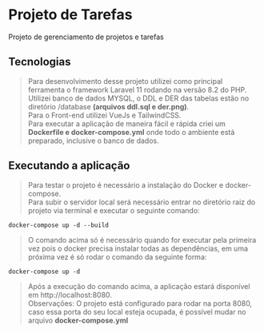 # Projeto de Tarefas

Projeto de gerenciamento de projetos e tarefas  

## Tecnologias

> Para desenvolvimento desse projeto utilizei como principal ferramenta o framework Laravel 11 rodando na versão 8.2 do PHP.  
> Utilizei banco de dados MYSQL, o DDL e DER das tabelas estão no diretório /database **(arquivos ddl.sql e der.png)**.  
> Para o Front-end utilizei VueJs e TailwindCSS.  
> Para executar a aplicação de maneira fácil e rápida criei um **Dockerfile e docker-compose.yml** onde todo o ambiente está preparado, inclusive o banco de dados.  

## Executando a aplicação

> Para testar o projeto é necessário a instalação do Docker e docker-compose.  
> Para subir o servidor local será necessário entrar no diretório raiz do projeto via terminal e executar o seguinte comando:  

```
docker-compose up -d --build
```
> O comando acima só é necessário quando for executar pela primeira vez pois o docker precisa instalar todas as dependências, em uma próxima vez é só rodar o comando da seguinte forma:  
```
docker-compose up -d
```

> Após a execução do comando acima, a aplicação estará disponível em http://localhost:8080.  
> Observações: O projeto está configurado para rodar na porta 8080, caso essa porta do seu local esteja ocupada, é possível mudar no arquivo **docker-compose.yml**  